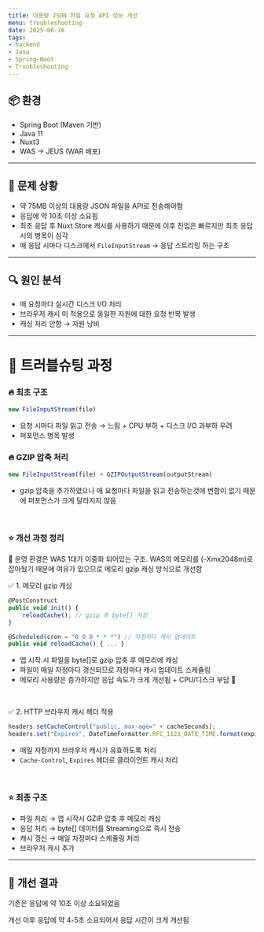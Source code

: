 ```yaml
---
title: 대용량 JSON 파일 요청 API 성능 개선
menu: troubleshooting
date: 2025-06-16
tags:
- backend
- Java
- Spring-Boot
- Troubleshooting
---
```


## 📦 환경

- Spring Boot (Maven 기반)
- Java 11
- Nuxt3
- WAS → JEUS (WAR 배포)

---

## 🚨 문제 상황

- 약 75MB 이상의 대용량 JSON 파일을 API로 전송해야함
- 응답에 약 10초 이상 소요됨
- 최초 응답 후 Nuxt Store 캐시를 사용하기 때문에 이후 진입은 빠르지만 최초 응답시의 병목이 심각
- 매 응답 시마다 디스크에서 `FileInputStream` → 응답 스트리밍 하는 구조

---

## 🔍 원인 분석

- 매 요청마다 실시간 디스크 I/O 처리
- 브라우저 캐시 미 적용으로 동일한 자원에 대한 요청 반복 발생
- 캐싱 처리 안함 → 자원 낭비

---

# 🚀 트러블슈팅 과정

### 🔥 최초 구조

```jsx
new FileInputStream(file)
```

- 요청 시마다 파일 읽고 전송 → 느림 + CPU 부하 + 디스크 I/O 과부하 우려
- 퍼포먼스 병목 발생


### 🔥 GZIP 압축 처리

```jsx
new FileInputStream(file) + GZIPOutputStream(outputStream)
```

- gzip 압축을 추가하였으나 매 요청마다 파일을 읽고 전송하는것에 변함이 없기 때문에 퍼포먼스가 크게 달라지지 않음

<br>

### ⭐ 개선 과정 정리

📍 운영 환경은 WAS 1대가 이중화 되어있는 구조. WAS의 메모리를 (-Xmx2048m)로 잡아뒀기 때문에 여유가 있으므로 메모리 gzip 캐싱 방식으로 개선함
<br>

✅ 1. 메모리 gzip 캐싱

```jsx
@PostConstruct
public void init() {
    reloadCache(); // gzip 후 byte[] 저장
}

@Scheduled(cron = "0 0 0 * * *") // 자정마다 캐시 업데이트
public void reloadCache() { ... }
```

- 앱 시작 시 파일을 byte[]로 gzip 압축 후 메모리에 캐싱
- 파일이 매일 자정마다 갱신되므로 자정마다 캐시 업데이트 스케쥴링
- 메모리 사용량은 증가하지만 응답 속도가 크게 개선됨 + CPU/디스크 부담 🔽

<br>

✅ 2. HTTP 브라우저 캐시 헤더 적용

```jsx
headers.setCacheControl("public, max-age=" + cacheSeconds);
headers.set("Expires", DateTimeFormatter.RFC_1123_DATE_TIME.format(expiresAt));
```

- 매일 자정까지 브라우저 캐시가 유효하도록 처리
- `Cache-Control`, `Expires` 헤더로 클라이언트 캐시 처리

<br>

### ⭐ 최종 구조

- 파일 처리 → 앱 시작시 GZIP 압축 후 메모리 캐싱
- 응답 처리 → byte[] 데이터를 Streaming으로 즉시 전송
- 캐시 갱신 → 매일 자정마다 스케쥴링 처리
- 브라우저 캐시 추가

---

## 📄 개선 결과

기존은 응답에 약 10초 이상 소요되었음

개선 이후 응답에 약 4-5초 소요되어서 응답 시간이 크게 개선됨
